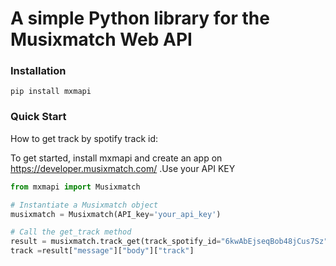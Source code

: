 # A simple Python library for the Musixmatch Web API
### Installation
```
pip install mxmapi
```

### Quick Start

How to get track by spotify track id:

To get started, install mxmapi and create an app on https://developer.musixmatch.com/ .Use your API KEY

```Python
from mxmapi import Musixmatch

# Instantiate a Musixmatch object
musixmatch = Musixmatch(API_key='your_api_key')

# Call the get_track method
result = musixmatch.track_get(track_spotify_id="6kwAbEjseqBob48jCus7Sz")
track =result["message"]["body"]["track"]
```